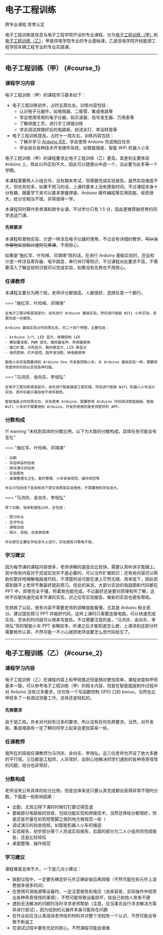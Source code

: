 # 电子工程训练

<div class="badges">
<span class="badge cross-badge">跨专业课程</span>
<span class="badge labor-badge">劳育认定</span>
</div>

电子工程训练是信息与电子工程学院开设的专业课程，分为[电子工程训练（甲）](#course_1)和[电子工程训练（乙）](#course_2)，甲是信电学院专业的专业基础课，乙是信电学院开给能源工程学院车辆工程专业的专业实践课。

---

## 电子工程训练（甲） {#course_1}

### 课程学习内容

电子工程训练（甲）的课程学习基本如下：

- 电子工程训练初步，占时五周左右，训练内容包括：
    - 认识电子元器件，如电阻器、二极管、集成电路等
    - 学会使用常用的电子仪器，如示波器、信号发生器、万用表等
    - 了解焊接工艺，进行手工焊接训练
    - 学会调试焊接好后的电路板，如流水灯、幸运转盘等
- 电子工程训练提高，占时十一周左右，训练内容包括：
    - 了解并学习 [Arduino IDE](https://www.arduino.cc/en/software)，学会使用 Arduino 完成相应任务
    - 学会结合各种技术开发硬件系统，如智能插座、智能 WiFi 机器人小车

电子工程训练（甲）的课程要求比电子工程训练（乙）更高，其差别主要体现 Arduino 上，除此以外区别不大，因此可以随便从中选一个，没必要为此多等一个学期。

本课程需要两人小组合作，没有期末考试，但需要完成实验报告。虽然实验难度不大，但任务较多，如果不预习的话，上课时基本上没有摸鱼时间。不过课程本身十分有趣，跟着学下来可以基本掌握焊接、Arduino 硬件编程等实用技能，收获很大，给分也相当不错，非常值得一学。

本课程同时算作劳育课和跨专业课，不过学分只有 1.5 分，因此更推荐缺劳育的同学选这门课。

#### 先修要求

本课程和普物实验、计逻一样涉及电子仪器的使用，不过会有详细的教学，~~可以当作普物实验和计逻的先修课~~，不用担心。

如果是“施红军、叶险峰、邓靖靖”班的话，在进行 Arduino 基础实验时，还会和计逻一样涉及寄存器、电平跳变、串行并行等知识，不过课程对此要求不高，不需要深入了解这些知识就可以完成实验，如果没有先修也不用担心。

### 任课教师

本课程主要分为两个班，老师评分都很高，人都很好，选择任意一个都行。

=== "施红军、叶险峰、邓靖靖"

    在电子工程训练提高部分，会先进行 Arduino 基础实验，然后进行智能 WiFi 小车实验，各需完成一份报告。

    Arduino 基础实验占时四周左右，共二十四个例程，主要包括：

    - Arduino 入门、LED 显示、按键控制 LED
    - 模拟量读取、PWN 调光、蜂鸣器发声、传感器使用
    - 接口扩展、点阵显示、数码管显示、LCD 屏显示
    - 电机控制、红外遥控、超声波测距、继电器使用

    智能小车实验需要用到 Arduino Uno 开发板控制小车，与 Arduino 基础实验一样，需要修改提供的代码以实现各种功能。

=== "马洪庆、金向东、李培弘"

    在电子工程训练提高部分，会先进行智能插座工程实践，然后进行智能 WiFi 机器人小车设计实验，其中后者只需验收不用写报告。
    
    智能插座占时四周左右，涉及使用 Arduino，需要修改 Arduino 代码调试智能插座。智能 WiFi 小车则不需要用到 Arduino，开发所使用的是老师提供的 APP。

### 分数构成

!!! warning "未找到具体的分数比例，以下为大致的分数构成，具体任务可能会有变化"

=== "施红军、叶险峰、邓靖靖"

    - 出勤
    - 实验样品的验收
    - 调试演示的验收
    - 实验报告
    - 桌面整理与卫生、套件整理、小车安装规范、操作规范等

    作业只包括线下验收和线下提交纸质版实验报告，不需要用到学在浙大。

=== "马洪庆、金向东、李培弘"

    除了出勤、验收和报告以外，还包括：

    - 预习作业
    - 互评作业
    - 课程总结
    - 照片、视频、总体表现等

    作业提交主要在学在浙大上进行，实验报告只需电子版。

### 学习建议

因为每节课的课程内容很多，老师讲解的速度会比较快，需要认真听讲才能跟上，其中有些内容对于完成实验并不是必要的，可以当作扩展知识；还有些内容可以帮助你更好地理解电路或代码，不清楚的话可能在课上茫然无措、效率低下，因此若感到跟不上老师节奏最好提前预习。但总的来说，大部分实验的电路图和代码都在 PPT 中，即使完全不懂，照着做也能完成。不过最好还是要对原理有所了解，这样不仅能快速完成本节课的实验，对之后写实验报告、做新的实验也更有帮助。

在熟练了以后，很多内容不需要老师的讲解就能看懂，尤其是 Arduino 相关部分。建议提前预习 PPT 并敲好代码，这样上课时只需要连接电路，可以快速完成实验，空余的时间就可以用来写报告。不过需要注意的是，"马洪庆、金向东、李培弘"班的智能小车 PPT 省略较多，听课之后才能知道怎么做，上课讲到这部分时需要格外认真，不然可能一不小心就把老师说要怎么改代码给忘了。

---

## 电子工程训练（乙） {#course_2}

### 课程学习内容

电子工程训练（乙）在课程内容上和甲班接近但是相对更加简单，课程进度和甲班基本一致，可以参考电子工程训练（甲）的相关内容，但是在智能插座制作过程中对 Arduino 没有过多要求，仅仅有一个写函数控制 GPIO 口的 bonus，当然也比甲班多了一些调试测量工作，总体还是轻松的。

#### 先修要求

由于是乙班。并未对代码有过多的要求。所以没有任何先修要求。当然，对开发板、集成电路有一定了解的同学上起来会更加容易一些。

### 任课教师

我所在的班级任课教师为马洪庆、金向东、李培弘，这三位老师也开设了绝大多数的平行班。三位都是工程师，人非常好，会耐心地解决同学们遇到的各种奇奇怪怪的问题，给分也非常好。

### 分数构成

老师没有公布具体的给分比例，但是总体来说只要认真完成都会获得非常不错的分数，下面是一些影响因素：

- 出勤，尤其记得下课的时候钉钉要记得签退
- 基础部分电路板的验收，包括功能实现和焊接技术，当然总体给分都很好，但是还是尽量在如剪短管脚之类的地方做规范一些（
- 调试演示的验收视频，如智能机器人小车的循迹
- 实验报告，初步部分需个人完成实验报告，后面的部分为二人小组共同完成报告，还是比较轻松
- 桌面整理、操作规范

### 学习建议

课程难度总体不大，一下是几点小建议：

- 装配过程中，一定要先确定好元件正确安装后再焊接（不然可能在拆元件上浪费很多很多时间）
- 在使用可调电源等设备时，一定注意极性和电压（说来容易，实际操作中经常出各种奇奇怪怪的事情），不然可能导致设备损坏，给自己和他人带来不便
- 遇到无法解决的问题时及时寻求老师帮助（注意，应当事先自行寻求解决方案并进行尝试），因为给到的元器件本身可能存在问题
- 在作业前应当认真阅读老师给的材料并对整个流程有一个认识，不然可能会导致不断返工
- 在调试过程中要有充足的耐心，不然课程可能会艰难
